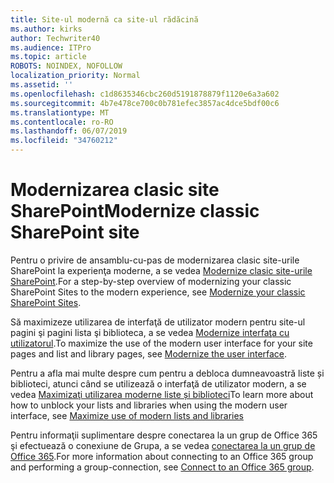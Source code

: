 ```yaml
---
title: Site-ul modernă ca site-ul rădăcină
ms.author: kirks
author: Techwriter40
ms.audience: ITPro
ms.topic: article
ROBOTS: NOINDEX, NOFOLLOW
localization_priority: Normal
ms.assetid: ''
ms.openlocfilehash: c1d8635346cbc260d5191878879f1120e6a3a602
ms.sourcegitcommit: 4b7e478ce700c0b781efec3857ac4dce5bdf00c6
ms.translationtype: MT
ms.contentlocale: ro-RO
ms.lasthandoff: 06/07/2019
ms.locfileid: "34760212"
---
```

# <a name="modernize-classic-sharepoint-site"></a><span data-ttu-id="34f7f-102">Modernizarea clasic site SharePoint</span><span class="sxs-lookup"><span data-stu-id="34f7f-102">Modernize classic SharePoint site</span></span>

<span data-ttu-id="34f7f-103">Pentru o privire de ansamblu-cu-pas de modernizarea clasic site-urile SharePoint la experienţa moderne, a se vedea [Modernize clasic site-urile SharePoint](https://docs.microsoft.com/sharepoint/dev/transform/modernize-classic-sites).</span><span class="sxs-lookup"><span data-stu-id="34f7f-103">For a step-by-step overview of modernizing your classic SharePoint Sites to the modern experience, see [Modernize your classic SharePoint Sites](https://docs.microsoft.com/sharepoint/dev/transform/modernize-classic-sites).</span></span>

<span data-ttu-id="34f7f-104">Să maximizeze utilizarea de interfaţă de utilizator modern pentru site-ul pagini şi pagini lista şi biblioteca, a se vedea [Modernize interfaţa cu utilizatorul](https://docs.microsoft.com/sharepoint/dev/transform/modernize-userinterface).</span><span class="sxs-lookup"><span data-stu-id="34f7f-104">To maximize the use of the modern user interface for your site pages and list and library pages, see [Modernize the user interface](https://docs.microsoft.com/sharepoint/dev/transform/modernize-userinterface).</span></span> 

<span data-ttu-id="34f7f-105">Pentru a afla mai multe despre cum pentru a debloca dumneavoastră liste și biblioteci, atunci când se utilizează o interfaţă de utilizator modern, a se vedea [Maximizaţi utilizarea moderne liste și biblioteci](https://docs.microsoft.com/sharepoint/dev/transform/modernize-userinterface-lists-and-libraries)</span><span class="sxs-lookup"><span data-stu-id="34f7f-105">To learn more about how to unblock your lists and libraries when using the modern user interface, see [Maximize use of modern lists and libraries](https://docs.microsoft.com/sharepoint/dev/transform/modernize-userinterface-lists-and-libraries)</span></span>

<span data-ttu-id="34f7f-106">Pentru informaţii suplimentare despre conectarea la un grup de Office 365 şi efectuează o conexiune de Grupa, a se vedea [conectarea la un grup de Office 365](https://docs.microsoft.com/sharepoint/dev/transform/modernize-connect-to-office365-group).</span><span class="sxs-lookup"><span data-stu-id="34f7f-106">For more information about connecting to an Office 365 group and performing a group-connection, see [Connect to an Office 365 group](https://docs.microsoft.com/sharepoint/dev/transform/modernize-connect-to-office365-group).</span></span>
